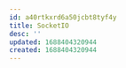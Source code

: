 ```yaml
---
id: a40rtkxrd6a50jcbt8tyf4y
title: SocketIO
desc: ''
updated: 1688404320944
created: 1688404320944
---
```

